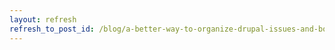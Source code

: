 ```yaml
---
layout: refresh
refresh_to_post_id: /blog/a-better-way-to-organize-drupal-issues-and-bookmarks
---
```

